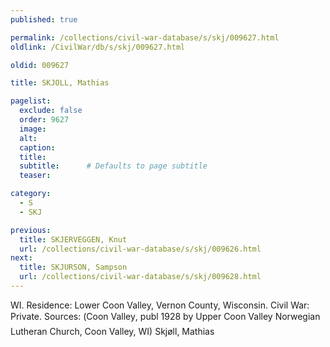 ```yaml
---
published: true

permalink: /collections/civil-war-database/s/skj/009627.html
oldlink: /CivilWar/db/s/skj/009627.html

oldid: 009627

title: SKJOLL, Mathias

pagelist:
  exclude: false
  order: 9627
  image: 
  alt:
  caption:
  title:
  subtitle:      # Defaults to page subtitle
  teaser:

category: 
  - S 
  - SKJ

previous:
  title: SKJERVEGGEN, Knut
  url: /collections/civil-war-database/s/skj/009626.html  
next:
  title: SKJURSON, Sampson
  url: /collections/civil-war-database/s/skj/009628.html   
---
```

WI. Residence: Lower Coon Valley, Vernon County, Wisconsin. Civil War: Private. Sources: (&#147;Coon Valley&#148;, publ 1928 by Upper Coon Valley Norwegian Lutheran Church, Coon Valley, WI) &#147;Skj&oslash;ll, Mathias&#148;
